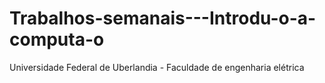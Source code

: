# Trabalhos-semanais---Introdu-o-a-computa-o
Universidade Federal de Uberlandia  - Faculdade de engenharia elétrica
